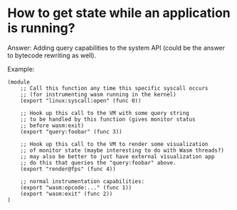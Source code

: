 # How to get state while an application is running? #

Answer: Adding query capabilities to the system API (could be the answer to bytecode rewriting as well).

Example:
```webassembly
(module
    ;; Call this function any time this specific syscall occurs
    ;; (for instrumenting wasm running in the kernel)
    (export "linux:syscall:open" (func 0))
    
    ;; Hook up this call to the VM with some query string
    ;; to be handled by this function (gives monitor status
    ;; before wasm:exit) 
    (export "query:foobar" (func 3))
    
    ;; Hook up this call to the VM to render some visualization
    ;; of monitor state (maybe interesting to do with Wasm threads?)
    ;; may also be better to just have external visualization app
    ;; do this that queries the "query:foobar" above.
    (export "render@fps" (func 4))
    
    ;; normal instrumentation capabilities:
    (export "wasm:opcode:..." (func 1))
    (export "wasm:exit" (func 2))
)
```